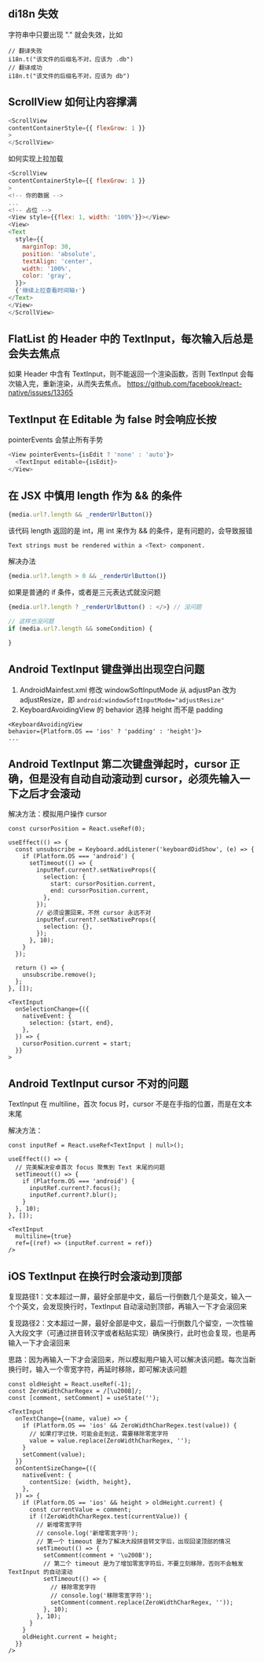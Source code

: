 ## di18n 失效
字符串中只要出现 "." 就会失效，比如

```tsx
// 翻译失败
i18n.t("该文件的后缀名不对，应该为 .db")
// 翻译成功
i18n.t("该文件的后缀名不对，应该为 db")
```

## ScrollView 如何让内容撑满
```js
<ScrollView
contentContainerStyle={{ flexGrow: 1 }}
>
</ScrollView>
```

如何实现上拉加载

```js
<ScrollView
contentContainerStyle={{ flexGrow: 1 }}
>
<!-- 你的数据 -->
...
<!-- 占位 -->
<View style={{flex: 1, width: '100%'}}></View>
<View>
<Text
  style={{
    marginTop: 30,
    position: 'absolute',
    textAlign: 'center',
    width: '100%',
    color: 'gray',
  }}>
  {'继续上拉查看时间轴↑'}
</Text>
</View>
</ScrollView>
```


## FlatList 的 Header 中的 TextInput，每次输入后总是会失去焦点
如果 Header 中含有 TextInput，则不能返回一个渲染函数，否则 TextInput 会每次输入完，重新渲染，从而失去焦点。
https://github.com/facebook/react-native/issues/13365

## TextInput 在 Editable 为 false 时会响应长按
pointerEvents 会禁止所有手势

```js
<View pointerEvents={isEdit ? 'none' : 'auto'}>
  <TextInput editable={isEdit}>
</View>
```

## 在 JSX 中慎用 length 作为 && 的条件
```jsx
{media.url?.length && _renderUrlButton()}
```

该代码 length 返回的是 int，用 int 来作为 && 的条件，是有问题的，会导致报错 

```sh
Text strings must be rendered within a <Text> component.
```

解决办法

```jsx
{media.url?.length > 0 && _renderUrlButton()}
```


如果是普通的 if 条件，或者是三元表达式就没问题

```jsx
{media.url?.length ? _renderUrlButton() : </>} // 没问题
```

```js
// 这样也没问题
if (media.url?.length && someCondition) {

}
```


## Android TextInput 键盘弹出出现空白问题
1. AndroidMainfest.xml 修改 windowSoftInputMode 从 adjustPan 改为 adjustResize，即 `android:windowSoftInputMode="adjustResize"`
2. KeyboardAvoidingView 的 behavior 选择 height 而不是 padding

```tsx
<KeyboardAvoidingView
behavior={Platform.OS == 'ios' ? 'padding' : 'height'}>
...
```

## Android TextInput 第二次键盘弹起时，cursor 正确，但是没有自动自动滚动到 cursor，必须先输入一下之后才会滚动

解决方法：模拟用户操作 cursor

```tsx
const cursorPosition = React.useRef(0);

useEffect(() => {
  const unsubscribe = Keyboard.addListener('keyboardDidShow', (e) => {
    if (Platform.OS === 'android') {
      setTimeout(() => {
        inputRef.current?.setNativeProps({
          selection: {
            start: cursorPosition.current,
            end: cursorPosition.current,
          },
        });
        // 必须设置回来，不然 cursor 永远不对
        inputRef.current?.setNativeProps({
          selection: {},
        });
      }, 10);
    }
  });
  
  return () => {
    unsubscribe.remove();
  };
}, []);

<TextInput
  onSelectionChange={({
    nativeEvent: {
      selection: {start, end},
    },
  }) => {
    cursorPosition.current = start;
  }}
>
```



## Android TextInput cursor 不对的问题
TextInput 在 multiline，首次 focus 时，cursor 不是在手指的位置，而是在文本末尾

解决方法：

```tsx
const inputRef = React.useRef<TextInput | null>();

useEffect(() => {
  // 完美解决安卓首次 focus 聚焦到 Text 末尾的问题
  setTimeout(() => {
    if (Platform.OS === 'android') {
      inputRef.current?.focus();
      inputRef.current?.blur();
    }
  }, 10);
}, []);

<TextInput
  multiline={true}
  ref={(ref) => (inputRef.current = ref)}
/>
```

## iOS TextInput 在换行时会滚动到顶部
复现路径1：文本超过一屏，最好全部是中文，最后一行倒数几个是英文，输入一个个英文，会发现换行时，TextInput 自动滚动到顶部，再输入一下才会滚回来

复现路径2：文本超过一屏，最好全部是中文，最后一行倒数几个留空，一次性输入大段文字（可通过拼音转汉字或者粘贴实现）确保换行，此时也会复现，也是再输入一下才会滚回来

思路：因为再输入一下才会滚回来，所以模拟用户输入可以解决该问题。每次当新换行时，输入一个零宽字符，再延时移除，即可解决该问题

```tsx
const oldHeight = React.useRef(-1);
const ZeroWidthCharRegex = /[\u200B]/;
const [comment, setComment] = useState('');

<TextInput
  onTextChange={(name, value) => {
    if (Platform.OS == 'ios' && ZeroWidthCharRegex.test(value)) {
      // 如果打字过快，可能会走到这，需要移除零宽字符
      value = value.replace(ZeroWidthCharRegex, '');
    }
    setComment(value);
  }}
  onContentSizeChange={({
    nativeEvent: {
      contentSize: {width, height},
    },
  }) => {
    if (Platform.OS == 'ios' && height > oldHeight.current) {
      const currentValue = comment;
      if (!ZeroWidthCharRegex.test(currentValue)) {
        // 新增零宽字符
        // console.log('新增零宽字符');
        // 第一个 timeout 是为了解决大段拼音转文字后，出现回滚顶部的情况
        setTimeout(() => {
          setComment(comment + '\u200B');
          // 第二个 timeout 是为了增加零宽字符后，不要立刻移除，否则不会触发 TextInput 的自动滚动
          setTimeout(() => {
            // 移除零宽字符
            // console.log('移除零宽字符');
            setComment(comment.replace(ZeroWidthCharRegex, ''));
          }, 10);
        }, 10);
      }
    }
    oldHeight.current = height;
  }}
/>
```